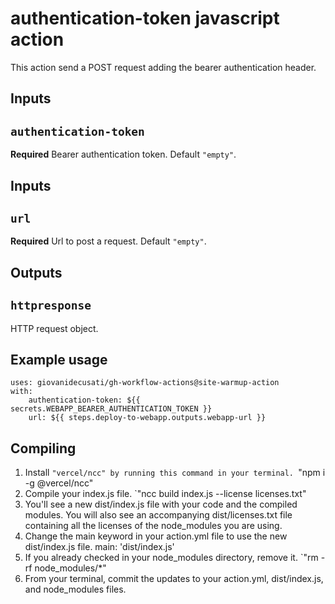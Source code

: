 # authentication-token javascript action
This action send a POST request adding the bearer authentication header.

## Inputs
## `authentication-token`
**Required** Bearer authentication token. Default `"empty"`.

## Inputs
## `url`
**Required** Url to post a request. Default `"empty"`.

## Outputs
## `httpresponse`
HTTP request object.

## Example usage
```
uses: giovanidecusati/gh-workflow-actions@site-warmup-action
with:
    authentication-token: ${{ secrets.WEBAPP_BEARER_AUTHENTICATION_TOKEN }}
    url: ${{ steps.deploy-to-webapp.outputs.webapp-url }}
```

## Compiling
1. Install `"vercel/ncc" by running this command in your terminal. `"npm i -g @vercel/ncc"
2. Compile your index.js file. `"ncc build index.js --license licenses.txt"
3. You'll see a new dist/index.js file with your code and the compiled modules. You will also see an accompanying dist/licenses.txt file containing all the licenses of the node_modules you are using.
4. Change the main keyword in your action.yml file to use the new dist/index.js file. main: 'dist/index.js'
5. If you already checked in your node_modules directory, remove it. `"rm -rf node_modules/*"
6. From your terminal, commit the updates to your action.yml, dist/index.js, and node_modules files.